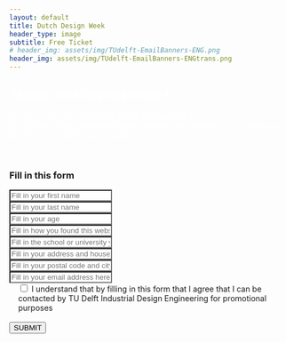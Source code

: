 ```yaml
---
layout: default
title: Dutch Design Week
header_type: image
subtitle: Free Ticket
# header_img: assets/img/TUdelft-EmailBanners-ENG.png
header_img: assets/img/TUdelft-EmailBanners-ENGtrans.png
---
```


<div class="card shadow text-center purple-card">
  <div class="card-body">
    <h2 class="card-title NeueMachina-h3" style="color: white;">Yaaass, free tickets please!!</h2>
    <p class="card-text open-sans" style="color: white;">We give away free tickets for Dutch Design Week!<br>
Fill in this form below before <span class="NeueMachina">8th of October 2023</span> and we let you know <span class="NeueMachina">on the 11th of October if you’re lucky!</span></p>
  </div>
</div>
<br>

<div class="card shadow text-center orange-card">
  <div class="card-body">
    <h3 class="card-title NeueMachina-h3">Fill in this form</h3>

<form action="https://docs.google.com/forms/d/e/1FAIpQLSdRvisHktlsMO-OtfMKGwuR_T5vT8f4iFaxY3dCaEVLKUFCVw/formResponse" method="POST">
        <div class="form-group">
            <!-- <label>Name:</label><br> -->
            <input class="form-control text-center" name="entry.409178399" required type="text" placeholder="Fill in your first name" style="background-color: white"/>
        </div>
        <div class="form-group">
            <input class="form-control text-center" name="entry.863279927" required type="text" placeholder="Fill in your last name" style="background-color: white"/>
        </div>
        <div class="form-group">
            <input class="form-control text-center" name="entry.224751868" required type="text" placeholder="Fill in your age" style="background-color: white"/>
        </div>
        <div class="form-group">
            <input class="form-control text-center" name="entry.1239264095" required type="text" placeholder="Fill in how you found this website" style="background-color: white"/>
        </div>
        <div class="form-group">
            <input class="form-control text-center" name="entry.368435896" required type="text" placeholder="Fill in the school or university your attending / company you work at " style="background-color: white"/>
        </div>
         <div class="form-group">
            <input class="form-control text-center" name="entry.978838047" required type="text" placeholder="Fill in your address and house number" style="background-color: white"/>
        </div>
         <div class="form-group">
            <input class="form-control text-center" name="entry.367185473" required type="text" placeholder="Fill in your postal code and city" style="background-color: white"/>
        </div>
        <div class="form-group">
            <!-- <label>Email:</label><br> -->
            <input class="form-control text-center" name="entry.1173874462" required type="text" placeholder="Fill in your email address here" style="background-color: white"/>
        </div>
        <div class="form-check" style="text-align: left; margin-left: 1rem;">
            <input class="form-check-input" type="checkbox" name="entry.1861519251" id="flexCheckDefault" value="I understand that by filling in this form that I agree that I can be contacted by TU Delft Industrial Design Engineering for promotional purposes">
            <label class="form-check-label NeueMachina" for="flexCheckDefault">I understand that by filling in this form that I agree that I can be contacted by TU Delft Industrial Design Engineering for promotional purposes</label>
        </div><br>
        <input type="submit" value="SUBMIT" class="btn btn-primary NeueMachina">
        <!-- <h3>SEE YOU SOON!</h3> -->
    </form>
  </div>
</div>
<br>